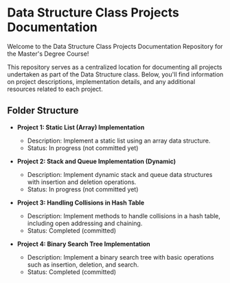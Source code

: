 # Data Structure Class Projects Documentation

Welcome to the Data Structure Class Projects Documentation Repository for the Master's Degree Course!

This repository serves as a centralized location for documenting all projects undertaken as part of the Data Structure class. Below, you'll find information on project descriptions, implementation details, and any additional resources related to each project.

## Folder Structure

- **Project 1: Static List (Array) Implementation**
  - Description: Implement a static list using an array data structure.
  - Status: In progress (not committed yet)

- **Project 2: Stack and Queue Implementation (Dynamic)**
  - Description: Implement dynamic stack and queue data structures with insertion and deletion operations.
  - Status: In progress (not committed yet)

- **Project 3: Handling Collisions in Hash Table**
  - Description: Implement methods to handle collisions in a hash table, including open addressing and chaining.
  - Status: Completed (committed)

- **Project 4: Binary Search Tree Implementation**
  - Description: Implement a binary search tree with basic operations such as insertion, deletion, and search.
  - Status: Completed (committed)



